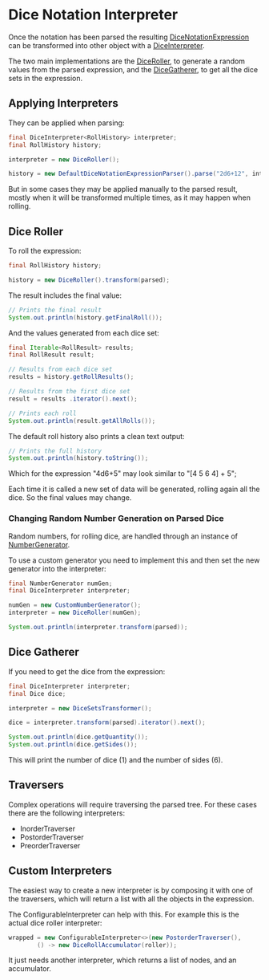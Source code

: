 # Dice Notation Interpreter

Once the notation has been parsed the resulting [DiceNotationExpression][dice_notation_expression] can be transformed into other object with a [DiceInterpreter][dice_interpreter].

The two main implementations are the [DiceRoller][dice_roller], to generate a random values from the parsed expression, and the [DiceGatherer][dice_gatherer], to get all the dice sets in the expression.

## Applying Interpreters

They can be applied when parsing:

```java
final DiceInterpreter<RollHistory> interpreter;
final RollHistory history;

interpreter = new DiceRoller();

history = new DefaultDiceNotationExpressionParser().parse("2d6+12", interpreter);
```

But in some cases they may be applied manually to the parsed result, mostly when it will be transformed multiple times, as it may happen when rolling.

## Dice Roller

To roll the expression:

```java
final RollHistory history;

history = new DiceRoller().transform(parsed);
```

The result includes the final value:

```java
// Prints the final result
System.out.println(history.getFinalRoll());
```

And the values generated from each dice set:

```java
final Iterable<RollResult> results;
final RollResult result;

// Results from each dice set
results = history.getRollResults();

// Results from the first dice set
result = results .iterator().next();

// Prints each roll
System.out.println(result.getAllRolls());
```

The default roll history also prints a clean text output:

```java
// Prints the full history
System.out.println(history.toString());
```

Which for the expression "4d6+5" may look similar to "[4 5 6 4] + 5";

Each time it is called a new set of data will be generated, rolling again all the dice. So the final values may change.

### Changing Random Number Generation on Parsed Dice

Random numbers, for rolling dice, are handled through an instance of [NumberGenerator][number_generator].

To use a custom generator you need to implement this and then set the new generator into the interpreter:

```java
final NumberGenerator numGen;
final DiceInterpreter interpreter;

numGen = new CustomNumberGenerator();
interpreter = new DiceRoller(numGen);

System.out.println(interpreter.transform(parsed));
```

## Dice Gatherer

If you need to get the dice from the expression:

```java
final DiceInterpreter interpreter;
final Dice dice;

interpreter = new DiceSetsTransformer();

dice = interpreter.transform(parsed).iterator().next();

System.out.println(dice.getQuantity());
System.out.println(dice.getSides());
```

This will print the number of dice (1) and the number of sides (6).


## Traversers

Complex operations will require traversing the parsed tree. For these cases there are the following interpreters:

* InorderTraverser
* PostorderTraverser
* PreorderTraverser

## Custom Interpreters

The easiest way to create a new interpreter is by composing it with one of the traversers, which will return a list with all the objects in the expression.

The ConfigurableInterpreter can help with this. For example this is the actual dice roller interpreter:

```java
wrapped = new ConfigurableInterpreter<>(new PostorderTraverser(),
        () -> new DiceRollAccumulator(roller));
```

It just needs another interpreter, which returns a list of nodes, and an accumulator.

[dice_gatherer]: ./apidocs/com/bernardomg/tabletop/dice/interpreter/DiceGatherer.html
[dice_interpreter]: ./apidocs/com/bernardomg/tabletop/dice/interpreter/DiceInterpreter.html
[dice_notation_expression]: ./apidocs/com/bernardomg/tabletop/dice/notation/DiceNotationExpression.html
[dice_roller]: ./apidocs/com/bernardomg/tabletop/dice/interpreter/DiceRoller.html
[number_generator]: ./apidocs/com/bernardomg/tabletop/dice/random/NumberGenerator.html
